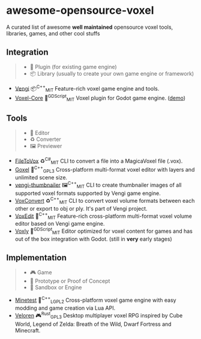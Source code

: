 # awesome-opensource-voxel
A curated list of awesome **well maintained** opensource voxel tools, libraries, games, and other cool stuffs

## Integration
> - 🔌 Plugin (for existing game engine)
> - 📦 Library (usually to create your own game engine or framework)

- [Vengi](https://mgerhardy.github.io/engine) 📦<sup>C++</sup><sub>MIT</sub> Feature-rich voxel game engine and tools.
- [Voxel-Core](https://github.com/ClarkThyLord/Voxel-Core) 🔌<sup>GDScript</sup><sub>MIT</sub> Voxel plugin for Godot game engine. ([demo](https://www.youtube.com/watch?v=d85DMiwnIFI&list=PLtHdpVR_yVIg-zcCmDxERhq4jh1RVxSTQ))

## Tools
> - 🎨 Editor
> - ♻️ Converter
> - 🖼️ Previewer

- [FileToVox](https://github.com/Zarbuz/FileToVox) ♻️<sup>C#</sup><sub>MIT</sub> CLI to convert a file into a MagicaVoxel file (.vox).
- [Goxel](https://goxel.xyz) 🎨<sup>C++</sup><sub>GPL3</sub> Cross-platform multi-format voxel editor with layers and unlimited scene size.
- [vengi-thumbnailer](vengi-thumbnailer) 🖼️<sup>C++</sup><sub>MIT</sub> CLI to create thumbnailer images of all supported voxel formats supported by Vengi game engine.
- [VoxConvert](https://mgerhardy.github.io/engine/voxconvert/Index) ♻️<sup>C++</sup><sub>MIT</sub> CLI to convert voxel volume formats between each other or export to obj or ply. It's part of Vengi project.
- [VoxEdit](https://mgerhardy.github.io/engine/voxedit/Index) 🎨<sup>C++</sup><sub>MIT</sub> Feature-rich cross-platform multi-format voxel volume editor based on Vengi game engine.
- [Voxly](https://github.com/ClarkThyLord/Voxly) 🎨<sup>GDScript</sup><sub>MIT</sub> Editor optimized for voxel content for games and has out of the box integration with Godot. (still in **very** early stages)

## Implementation
> - 🎮 Game
> - 🏏 Prototype or Proof of Concept
> - 🥪 Sandbox or Engine

- [Minetest](https://www.minetest.net) 🥪<sup>C++</sup><sub>LGPL2</sub> Cross-platform voxel game engine with easy modding and game creation via Lua API.
- [Veloren](https://veloren.net) 🎮<sup>Rust</sup><sub>GPL3</sub> Desktop multiplayer voxel RPG inspired by Cube World, Legend of Zelda: Breath of the Wild, Dwarf Fortress and Minecraft.
